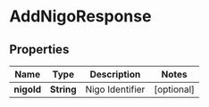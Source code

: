 

# AddNigoResponse


## Properties

| Name | Type | Description | Notes |
|------------ | ------------- | ------------- | -------------|
|**nigoId** | **String** | Nigo Identifier |  [optional] |



